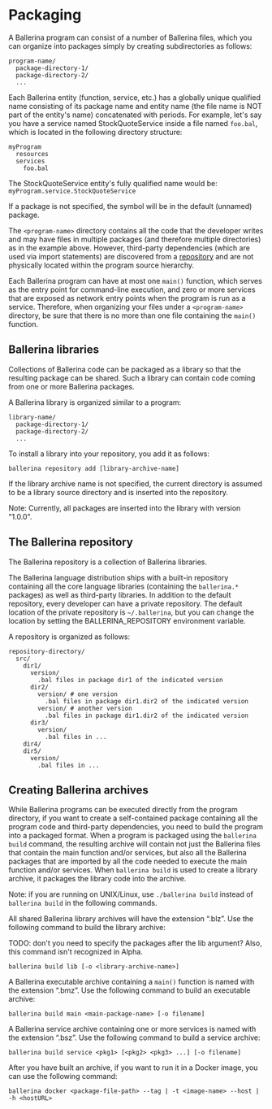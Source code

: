 # Packaging

A Ballerina program can consist of a number of Ballerina files, which you can organize into packages simply by creating subdirectories as follows:

```
program-name/
  package-directory-1/
  package-directory-2/
  ...
```

Each Ballerina entity (function, service, etc.) has a globally unique qualified name consisting of its package name and entity name (the file name is NOT part of the entity's name) concatenated with periods. For example, let's say you have a service named StockQuoteService inside a file named `foo.bal`, which is located in the following directory structure:

```
myProgram
  resources
  services
    foo.bal
```
The StockQuoteService entity's fully qualified name would be: `myProgram.service.StockQuoteService` 

If a package is not specified, the symbol will be in the default (unnamed) package. 

The `<program-name>` directory contains all the code that the developer writes and may have files in multiple packages (and therefore multiple directories) as in the example above. However, third-party dependencies (which are used via import statements) are discovered from a [repository](#the-ballerina-repository) and are not physically located within the program source hierarchy. 

Each Ballerina program can have at most one `main()` function, which serves as the entry point for command-line execution, and zero or more services that are exposed as network entry points when the program is run as a service. Therefore, when organizing your files under a `<program-name>` directory, be sure that there is no more than one file containing the `main()` function. 

## Ballerina libraries

Collections of Ballerina code can be packaged as a library so that the resulting package can be shared. Such a library can contain code coming from one or more Ballerina packages.

A Ballerina library is organized similar to a program:

```
library-name/
  package-directory-1/
  package-directory-2/
  ...
```

To install a library into your repository, you add it as follows:

```
ballerina repository add [library-archive-name]
```

If the library archive name is not specified, the current directory is assumed to be a library source directory and is inserted into the repository.

Note: Currently, all packages are inserted into the library with version "1.0.0".

## The Ballerina repository

The Ballerina repository is a collection of Ballerina libraries. 

The Ballerina language distribution ships with a built-in repository containing all the core language libraries (containing the `ballerina.*` packages) as well as third-party libraries. In addition to the default repository, every developer can have a private repository. The default location of the private repository is `~/.ballerina`, but you can change the location by setting the BALLERINA_REPOSITORY environment variable.

A repository is organized as follows:

```
repository-directory/
  src/
    dir1/
      version/
        .bal files in package dir1 of the indicated version
      dir2/
        version/ # one version
          .bal files in package dir1.dir2 of the indicated version
        version/ # another version
          .bal files in package dir1.dir2 of the indicated version
      dir3/
        version/
          .bal files in ...
    dir4/
    dir5/
      version/
        .bal files in ...
```

## Creating Ballerina archives

While Ballerina programs can be executed directly from the program directory, if you want to create a self-contained package containing all the program code and third-party dependencies, you need to build the program into a packaged format. When a program is packaged using the `ballerina build` command, the resulting archive will contain not just the Ballerina files that contain the main function and/or services, but also all the Ballerina packages that are imported by all the code needed to execute the main function and/or services. When `ballerina build` is used to create a library archive, it packages the library code into the archive. 

Note: if you are running on UNIX/Linux, use `./ballerina build` instead of `ballerina build` in the following commands.

All shared Ballerina library archives will have the extension “.blz”. Use the following command to build the library archive:

TODO: don't you need to specify the packages after the lib argument? Also, this command isn't recognized in Alpha.

```
ballerina build lib [-o <library-archive-name>]
```

A Ballerina executable archive containing a `main()` function is named with the extension “.bmz”. Use the following command to build an executable archive:

```
ballerina build main <main-package-name> [-o filename] 
```

A Ballerina service archive containing one or more services is named with the extension “.bsz”. Use the following command to build a service archive:

```
ballerina build service <pkg1> [<pkg2> <pkg3> ...] [-o filename]
```

After you have built an archive, if you want to run it in a Docker image, you can use the following command:

```
ballerina docker <package-file-path> --tag | -t <image-name> --host | -h <hostURL>
```
